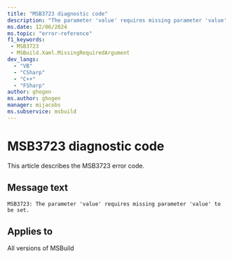 ```yaml
---
title: "MSB3723 diagnostic code"
description: "The parameter 'value' requires missing parameter 'value' to be set."
ms.date: 12/06/2024
ms.topic: "error-reference"
f1_keywords:
 - MSB3723
 - MSBuild.Xaml.MissingRequiredArgument
dev_langs:
  - "VB"
  - "CSharp"
  - "C++"
  - "FSharp"
author: ghogen
ms.author: ghogen
manager: mijacobs
ms.subservice: msbuild
---
```


# MSB3723 diagnostic code

<!-- :::ErrorDefinitionDescription::: -->
<!-- :::editable-content name="introDescription"::: -->
This article describes the MSB3723 error code.
<!-- :::editable-content-end::: -->

## Message text

```output
MSB3723: The parameter 'value' requires missing parameter 'value' to be set.
```

<!-- :::editable-content name="postOutputDescription"::: -->
<!--
{StrBegin="MSB3723: "}
-->
<!-- :::editable-content-end::: -->
<!-- :::ErrorDefinitionDescription-end::: -->

## Applies to

All versions of MSBuild

